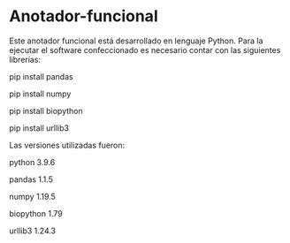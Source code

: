 # Anotador-funcional

Este anotador funcional está desarrollado en lenguaje Python. Para la ejecutar el software confeccionado es necesario contar con las siguientes librerías:

pip install pandas

pip install numpy

pip install biopython

pip install urllib3

Las versiones utilizadas fueron:

python 3.9.6

pandas 1.1.5

numpy 1.19.5

biopython 1.79

urllib3 1.24.3
